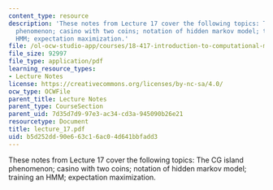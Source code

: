 ```yaml
---
content_type: resource
description: 'These notes from Lecture 17 cover the following topics: The CG island
  phenomenon; casino with two coins; notation of hidden markov model; training an
  HMM; expectation maximization.'
file: /ol-ocw-studio-app/courses/18-417-introduction-to-computational-molecular-biology-fall-2004/b5d252dd90e663c16ac04d641bbfadd3_lecture_17.pdf
file_size: 92997
file_type: application/pdf
learning_resource_types:
- Lecture Notes
license: https://creativecommons.org/licenses/by-nc-sa/4.0/
ocw_type: OCWFile
parent_title: Lecture Notes
parent_type: CourseSection
parent_uid: 7d35d7d9-97e3-ac34-cd3a-945090b26e21
resourcetype: Document
title: lecture_17.pdf
uid: b5d252dd-90e6-63c1-6ac0-4d641bbfadd3
---
```

These notes from Lecture 17 cover the following topics: The CG island phenomenon; casino with two coins; notation of hidden markov model; training an HMM; expectation maximization.